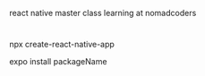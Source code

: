 react native master class learning at nomadcoders

#

npx create-react-native-app

expo install packageName
